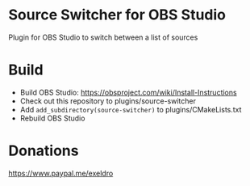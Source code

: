 # Source Switcher for OBS Studio

Plugin for OBS Studio to switch between a list of sources

# Build
- Build OBS Studio: https://obsproject.com/wiki/Install-Instructions
- Check out this repository to plugins/source-switcher
- Add `add_subdirectory(source-switcher)` to plugins/CMakeLists.txt
- Rebuild OBS Studio

# Donations
https://www.paypal.me/exeldro
